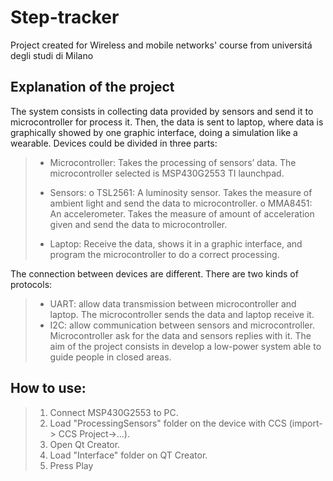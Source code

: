 # Step-tracker
Project created for Wireless and mobile networks' course from universitá degli studi di Milano

## Explanation of the project
The system consists in collecting data provided by sensors and send it to microcontroller for process it. Then, the data is sent to laptop, where data is graphically showed by one graphic interface, doing a simulation like a wearable.
Devices could be divided in three parts:
>-	Microcontroller: Takes the processing of sensors’ data. The microcontroller selected is MSP430G2553 TI launchpad.
>
>-	Sensors:
>	o	TSL2561: A luminosity sensor. Takes the measure of ambient light and send the data to microcontroller.
>	o	MMA8451: An accelerometer. Takes the measure of amount of acceleration given and send the data to microcontroller.
>
>-	Laptop: Receive the data, shows it in a graphic interface, and program the microcontroller to do a correct processing.

The connection between devices are different. There are two kinds of protocols:
>-	UART: allow data transmission between microcontroller and laptop. The microcontroller sends the data and laptop receive it.
>-	I2C: allow communication between sensors and microcontroller. Microcontroller ask for the data and sensors replies with it. 
The aim of the project consists in develop a low-power system able to guide people in closed areas.

## How to use:

>1) Connect MSP430G2553 to PC.
>2) Load "ProcessingSensors" folder on the device with CCS (import-> CCS Project->...). 
>3) Open Qt Creator.
>4) Load "Interface" folder on QT Creator.
>5) Press Play